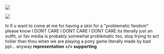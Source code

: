 ![](https://komarev.com/ghpvc/?username=CuteSexyBoy&color=orange)

![](https://files.catbox.moe/t9wt89.png)
 
hi if u want to come at me for having a skin for a "problematic fandom" please know I DONT CARE I DONT CARE I DONT CARE its literally just an outfit, ur fav media is probably somewhat problematic too, stop trying to act holier than thou when we are playing a pony game literally made by bad ppl... anyway  **representation =/= supporting**
